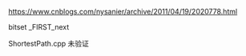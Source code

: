 https://www.cnblogs.com/nysanier/archive/2011/04/19/2020778.html

bitset _FIRST_next

ShortestPath.cpp 未验证